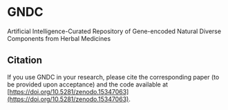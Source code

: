# GNDC
Artificial Intelligence-Curated Repository of Gene-encoded Natural Diverse Components from Herbal Medicines

## Citation
If you use GNDC in your research, please cite the corresponding paper (to be provided upon acceptance) and the code available at [https://doi.org/10.5281/zenodo.15347063](https://doi.org/10.5281/zenodo.15347063).
